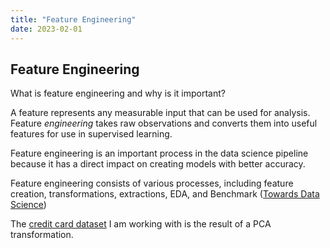 ```yaml
--- 
title: "Feature Engineering"
date: 2023-02-01
---
```


## Feature Engineering
What is feature engineering and why is it important?

A feature represents any measurable input that can be used for analysis. 
Feature *engineering* takes raw observations and converts them into useful features for use in supervised learning. 

Feature engineering is an important process in the data science pipeline because it has a direct impact on creating models with better accuracy. 

Feature engineering consists of various processes, including feature creation, transformations, extractions, EDA, and Benchmark ([Towards Data Science](https://towardsdatascience.com/what-is-feature-engineering-importance-tools-and-techniques-for-machine-learning-2080b0269f10))

The [credit card dataset](https://www.kaggle.com/datasets/mlg-ulb/creditcardfraud) I am working with is the result of a PCA transformation.
